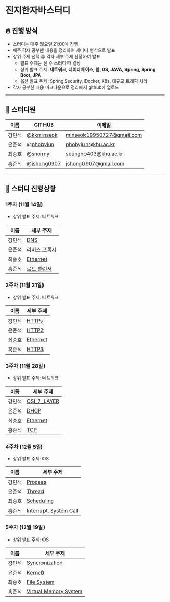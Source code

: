 # 진지한자바스터디

## 🔥 진행 방식

- 스터디는 매주 월요일 21:00에 진행
- 매주 각자 공부한 내용을 정리하여 세미나 형식으로 발표
- 상위 주제 선택 후 각자 세부 주제 선정하여 발표
    - 발표 주제는 전 주 스터디 때 결정
    - 상위 발표 주제: **네트워크, 데이터베이스, 웹, OS, JAVA, Spring, Spring Boot, JPA**
    - 옵션 발표 주제: Spring Security, Docker, K8s, 대규모 트래픽 처리
- 각자 공부한 내용 마크다운으로 정리해서 github에 업로드

---

## 💁 스터디원

| 이름 | GITHUB | 이메일 | 
| --- | --- | --- |
| 강민석 | [@kkminseok](https://github.com/kkminseok) | minseok19950727@gmail.com |
| 윤준석 | [@phobyjun](https://github.com/phobyjun) | phobyjun@khu.ac.kr |
| 최승호 | [@snonny](https://github.com/senony) | seungho403@khu.ac.kr |
| 홍준식 | [@jshong0907](https://github.com/jshong0907) | jshong0907@gmail.com |

---

## 🔎 스터디 진행상황

### 1주차 (11월 14일)

- 상위 발표 주제: 네트워크

| 이름 | 세부 주제 |
| --- | --- |
| 강민석 | [DNS](./1주차_네트워크/강민석_DNS.md) |
| 윤준석 | [리버스 프록시](./1주차_네트워크/윤준석_리버스_프록시.md) |
| 최승호 | [Ethernet](./1주차_네트워크/최승호_Ethernet.md) |
| 홍준식 | [로드 밸런서](./1주차_네트워크/홍준식_로드_밸런서.md) |

### 2주차 (11월 21일)

- 상위 발표 주제: 네트워크

| 이름 | 세부 주제 |
| --- | --- |
| 강민석 | [HTTPs](./2주차_네트워크/강민석_HTTPs.md) |
| 윤준석 | [HTTP2](./2주차_네트워크/윤준석_HTTP2.md) |
| 최승호 | [Ethernet](./2주차_네트워크/최승호_Ethernet.md) |
| 홍준식 | [HTTP3](./2주차_네트워크/홍준식_HTTP3.md) |

### 3주차 (11월 28일)

- 상위 발표 주제: 네트워크

| 이름 | 세부 주제 |
| --- | --- |
| 강민석 | [OSI_7_LAYER](./3주차_네트워크/강민석_OSI_7_LAYER.md) |
| 윤준석 | [DHCP](./3주차_네트워크/윤준석_DHCP.md) |
| 최승호 | [Ethernet](./3주차_네트워크/최승호_Ethernet.md) |
| 홍준식 | [TCP](./3주차_네트워크/홍준식_TCP.md) |

### 4주차 (12월 5일)

- 상위 발표 주제: OS

| 이름 | 세부 주제 |
| --- | --- |
| 강민석 | [Process](./4주차_OS/강민석_Process.md) |
| 윤준석 | [Thread](./4주차_OS/윤준석_Thread.md) |
| 최승호 | [Scheduling](./4주차_OS/최승호_Scheduling.md) |
| 홍준식 | [Interrupt, System Call](./4주차_OS/홍준식_Interrupt_System_Call.md) |

### 5주차 (12월 19일)

- 상위 발표 주제: OS

| 이름 | 세부 주제 |
| --- | --- |
| 강민석 | [Syncronization](./5주차_OS/강민석_Syncronization.md) |
| 윤준석 | [Kernel](./5주차_OS/윤준석_Kernel.md)) |
| 최승호 | [File System](./5주차_OS/최승호_File_System.md) |
| 홍준식 | [Virtual Memory System](./5주차_OS/홍준식_Virtual_Memory_System.md) |

